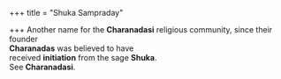 +++
title = "Shuka Sampraday"

+++
Another name for the **Charanadasi** religious community, since their founder  
**Charanadas** was believed to have  
received **initiation** from the sage **Shuka**.  
See **Charanadasi**.